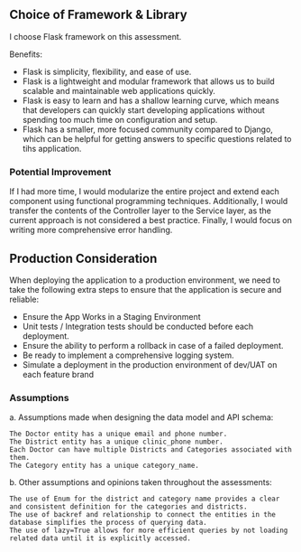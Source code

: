 ## Choice of Framework & Library
I choose Flask framework on this assessment.

Benefits:
* Flask is simplicity, flexibility, and ease of use. 
* Flask is a lightweight and modular framework that allows us to build scalable and maintainable web applications quickly.
* Flask is easy to learn and has a shallow learning curve, which means that developers can quickly start developing applications without spending too much time on configuration and setup.
* Flask has a smaller, more focused community compared to Django, which can be helpful for getting answers to specific questions related to tihs application.

### Potential Improvement
If I had more time, I would modularize the entire project and extend each component using functional programming techniques. Additionally, I would transfer the contents of the Controller layer to the Service layer, as the current approach is not considered a best practice. Finally, I would focus on writing more comprehensive error handling.

## Production Consideration
When deploying the application to a production environment, we need to take the following extra steps to ensure that the application is secure and reliable:

* Ensure the App Works in a Staging Environment
* Unit tests / Integration tests should be conducted before each deployment.
* Ensure the ability to perform a rollback in case of a failed deployment.
* Be ready to implement a comprehensive logging system.
* Simulate a deployment in the production environment of dev/UAT on each feature brand

### Assumptions
a. Assumptions made when designing the data model and API schema:

    The Doctor entity has a unique email and phone number.
    The District entity has a unique clinic_phone number.
    Each Doctor can have multiple Districts and Categories associated with them.
    The Category entity has a unique category_name.

b. Other assumptions and opinions taken throughout the assessments:

    The use of Enum for the district and category name provides a clear and consistent definition for the categories and districts.
    The use of backref and relationship to connect the entities in the database simplifies the process of querying data.
    The use of lazy=True allows for more efficient queries by not loading related data until it is explicitly accessed.
